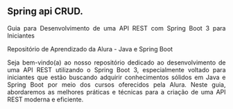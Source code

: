 ## Spring api CRUD.


<div align="justify"> 
Guia para Desenvolvimento de uma API REST com Spring Boot 3 para Iniciantes

Repositório de Aprendizado da Alura - Java e Spring Boot

Seja bem-vindo(a) ao nosso repositório dedicado ao desenvolvimento de uma API REST utilizando o Spring Boot 3, especialmente voltado para iniciantes que estão buscando adquirir conhecimentos sólidos em Java e Spring Boot por meio dos cursos oferecidos pela Alura. Neste guia, abordaremos as melhores práticas e técnicas para a criação de uma API REST moderna e eficiente.</div>